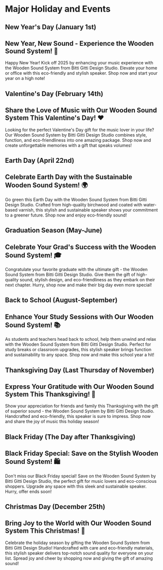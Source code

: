 # Major Holiday and Events

## New Year's Day (January 1st)
<CopyInfoBox>
   <h2>New Year, New Sound - Experience the Wooden Sound System! 🎉</h2>
    
<p>Happy New Year! Kick off 2025 by enhancing your music experience with the Wooden Sound System from Bitti Gitti Design Studio. Elevate your home or office with this eco-friendly and stylish speaker. Shop now and start your year on a high note!</p>
</CopyInfoBox>

## Valentine's Day (February 14th)
<CopyInfoBox>
<h2>Share the Love of Music with Our Wooden Sound System This Valentine's Day! ❤️</h2>
    
<p>Looking for the perfect Valentine's Day gift for the music lover in your life? Our Wooden Sound System by Bitti Gitti Design Studio combines style, function, and eco-friendliness into one amazing package. Shop now and create unforgettable memories with a gift that speaks volumes!</p>
</CopyInfoBox>

## Earth Day (April 22nd)
<CopyInfoBox>
<h2>Celebrate Earth Day with the Sustainable Wooden Sound System! 🌍</h2>
    
<p>Go green this Earth Day with the Wooden Sound System from Bitti Gitti Design Studio. Crafted from high-quality birchwood and coated with water-based varnish, this stylish and sustainable speaker shows your commitment to a greener future. Shop now and enjoy eco-friendly sound!</p>
</CopyInfoBox>

## Graduation Season (May-June)
<CopyInfoBox>
    <h2>Celebrate Your Grad's Success with the Wooden Sound System! 🎓
    </h2>
<p>Congratulate your favorite graduate with the ultimate gift - the Wooden Sound System from Bitti Gitti Design Studio. Give them the gift of high-quality sound, stylish design, and eco-friendliness as they embark on their next chapter. Hurry, shop now and make their big day even more special!</p>
</CopyInfoBox>

## Back to School (August-September)
<CopyInfoBox>
<h2>Enhance Your Study Sessions with Our Wooden Sound System! 📚</h2>
    
<p>As students and teachers head back to school, help them unwind and relax with the Wooden Sound System from Bitti Gitti Design Studio. Perfect for study breaks or classroom upgrades, this stylish speaker brings function and sustainability to any space. Shop now and make this school year a hit!</p>
</CopyInfoBox>

## Thanksgiving Day (Last Thursday of November)
<CopyInfoBox>
    <h2>Express Your Gratitude with Our Wooden Sound System This Thanksgiving! 🦃</h2>
    
  <p>Show your appreciation for friends and family this Thanksgiving with the gift of superior sound - the Wooden Sound System by Bitti Gitti Design Studio. Handcrafted and eco-friendly, this speaker is sure to impress. Shop now and share the joy of music this holiday season!</p>
</CopyInfoBox>

## Black Friday (The Day after Thanksgiving)
<CopyInfoBox>
<h2>Black Friday Special: Save on the Stylish Wooden Sound System! 🛍️</h2>
    
<p>Don't miss our Black Friday special! Save on the Wooden Sound System by Bitti Gitti Design Studio, the perfect gift for music lovers and eco-conscious shoppers. Upgrade any space with this sleek and sustainable speaker. Hurry, offer ends soon!</p>
</CopyInfoBox>

## Christmas Day (December 25th)
<CopyInfoBox>
    <h2>Bring Joy to the World with Our Wooden Sound System This Christmas! 🎄</h2>
    
<p>Celebrate the holiday season by gifting the Wooden Sound System from Bitti Gitti Design Studio! Handcrafted with care and eco-friendly materials, this stylish speaker delivers top-notch sound quality for everyone on your list. Spread joy and cheer by shopping now and giving the gift of amazing sound!</p>
</CopyInfoBox>